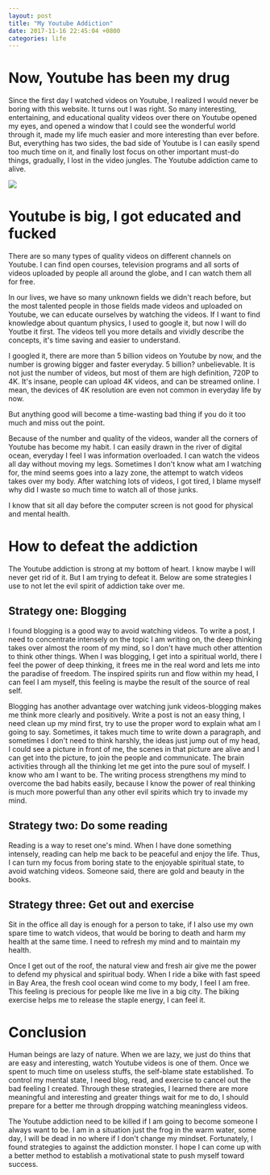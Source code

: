 ```yaml
---
layout: post
title: "My Youtube Addiction"
date: 2017-11-16 22:45:04 +0800
categories: life
---
```


# Now, Youtube has been my drug
Since the first day I watched videos on Youtube, I realized I would never be boring with this website. It turns out I was right. So many interesting, entertaining, and educational quality videos over there on Youtube opened my eyes, and opened a window that I could see the wonderful world through it, made my life much easier and more interesting than ever before. But, everything has two sides, the bad side of Youtube is I can easily spend too much time on it, and finally lost focus on other important must-do things, gradually, I lost in the video jungles. The Youtube addiction came to alive.

[![](https://raywangblog.files.wordpress.com/2017/11/my-youtube-addiction-show-screen.png) ](https://raywangblog.files.wordpress.com/2017/11/my-youtube-addiction-show-screen.png)

# Youtube is big, I got educated and fucked
There are so many types of quality videos on different channels on Youtube. I can find open courses, television programs and all sorts of videos uploaded by people all around the globe, and I can watch them all for free.

In our lives, we have so many unknown fields we didn't reach before, but the most talented people in those fields made videos and uploaded on Youtube, we can educate ourselves by watching the videos. If I want to find knowledge about quantum physics, I used to google it, but now I will do Youtbe it first. The videos tell you more details and vividly describe the concepts, it's time saving and easier to understand.

I googled it, there are more than 5 billion videos on Youtube by now, and the number is growing bigger and faster everyday. 5 billion? unbelievable. It is not just the number of videos, but most of them are high definition, 720P to 4K. It's insane, people can upload 4K videos, and can be streamed online. I mean, the devices of 4K resolution are even not common in everyday life by now.

But anything good will become a time-wasting bad thing if you do it too much and miss out the point.

Because of the number and quality of the videos, wander all the corners of Youtube has become my habit. I can easily drawn in the river of digital ocean, everyday I feel I was information overloaded. I can watch the videos all day without moving my legs. Sometimes I don't know what am I watching for, the mind seems goes into a lazy zone, the attempt to watch videos takes over my body. After watching lots of videos, I got tired, I blame myself why did I waste so much time to watch all of those junks.

I know that sit all day before the computer screen is not good for physical and mental health.

# How to defeat the addiction
The Youtube addiction is strong at my bottom of heart. I know maybe I will never get rid of it. But I am trying to defeat it. Below are some strategies I use to not let the evil spirit of addiction take over me.

## Strategy one: Blogging
I found blogging is a good way to avoid watching videos. To write a post, I need to concentrate intensely on the topic I am writing on, the deep thinking takes over almost the room of my mind, so I don't have much other attention to think other things. When I was blogging, I get into a spiritual world, there I feel the power of deep thinking, it frees me in the real word and lets me into the paradise of freedom. The inspired spirits run and flow within my head, I can feel I am myself, this feeling is maybe the result of the source of real self.

Blogging has another advantage over watching junk videos-blogging makes me think more clearly and positively. Write a post is not an easy thing, I need clean up my mind first, try to use the proper word to explain what am I going to say. Sometimes, it takes much time to write down a paragraph, and sometimes I don't need to think harshly, the ideas just jump out of my head, I could see a picture in front of me, the scenes in that picture are alive and I can get into the picture, to join the people and communicate. The brain activities through all the thinking let me get into the pure soul of myself. I know who am I want to be. The writing process strengthens my mind to overcome the bad habits easily, because I know the power of real thinking is much more powerful than any other evil spirits which try to invade my mind.

## Strategy two: Do some reading
Reading is a way to reset one's mind. When I have done something intensely, reading can help me back to be peaceful and enjoy the life. Thus, I can turn my focus from boring state to the enjoyable spiritual state, to avoid watching videos. Someone said, there are gold and beauty in the books.

## Strategy three: Get out and exercise
Sit in the office all day is enough for a person to take, if I also use my own spare time to watch videos, that would be boring to death and harm my health at the same time. I need to refresh my mind and to maintain my health.

Once I get out of the roof, the natural view and fresh air give me the power to defend my physical and spiritual body. When I ride a bike with fast speed in Bay Area, the fresh cool ocean wind come to my body, I feel I am free. This feeling is precious for people like me live in a big city. The biking exercise helps me to release the staple energy, I can feel it.

# Conclusion
Human beings are lazy of nature. When we are lazy, we just do thins that are easy and interesting, watch Youtube videos is one of them. Once we spent to much time on useless stuffs, the self-blame state established. To control my mental state, I need blog, read, and exercise to cancel out the bad feeling I created. Through these strategies, I learned there are more meaningful and interesting and greater things wait for me to do, I should prepare for a better me through dropping watching meaningless videos.

The Youtube addiction need to be killed if I am going to become someone I always want to be. I am in a situation just the frog in the warm water, some day, I will be dead in no where if I don't change my mindset. Fortunately, I found strategies to against the addiction monster. I hope I can come up with a better method to establish a motivational state to push myself toward success.